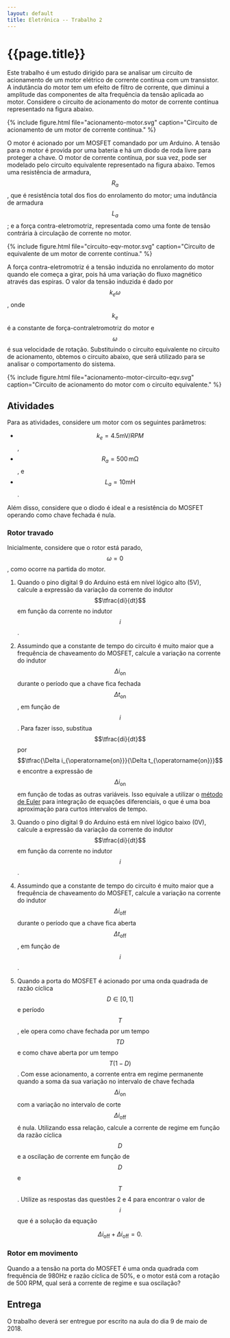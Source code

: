 ```yaml
---
layout: default
title: Eletrônica -- Trabalho 2
---
```


{{page.title}}
==============

Este trabalho é um estudo dirigido para se analisar um circuito de acionamento
de um motor elétrico de corrente contínua com um transistor. A indutância do 
motor tem um efeito de filtro de corrente, que diminui a amplitude das 
componentes de alta frequência da tensão aplicada ao motor.
Considere o circuito de acionamento do motor de corrente contínua representado 
na figura abaixo.

{%
   include figure.html
   file="acionamento-motor.svg"
   caption="Circuito de acionamento de um motor de corrente contínua."
%}

O motor é acionado por um MOSFET comandado por um Arduino. A tensão para o motor
é provida por uma bateria e há um diodo de roda livre para proteger a chave.
O motor de corrente contínua, por sua vez, pode ser modelado pelo circuito
equivalente representado na figura abaixo. Temos uma resistência de armadura,
$$R_a$$, que é resistência total dos fios do enrolamento do motor; uma
indutância de armadura $$L_a$$; e a força contra-eletromotriz, representada
como uma fonte de tensão contrária à circulação de corrente no motor.

{%
   include figure.html
   file="circuito-eqv-motor.svg"
   caption="Circuito de equivalente de um motor de corrente contínua."
%}

A força contra-eletromotriz é a tensão induzida no enrolamento do motor quando
ele começa a girar, pois há uma variação do fluxo magnético através das espiras.
O valor da tensão induzida é dado por $$k_e \omega$$, onde $$k_e$$ é a constante
de força-contraletromotriz do motor e $$\omega$$ é sua velocidade de rotação.
Substituindo o circuito equivalente no circuito de acionamento, obtemos o
circuito abaixo, que será utilizado para se analisar o comportamento do sistema.

{%
   include figure.html
   file="acionamento-motor-circuito-eqv.svg"
   caption="Circuito de acionamento do motor com o circuito equivalente."
%}

Atividades
----------

Para as atividades, considere um motor com os seguintes parâmetros:

* $$k_e = \num[output-decimal-marker={,}]{4.5}\si{\milli\volt/RPM}$$,
* $$R_a = 500\,\si{\milli\ohm}$$, e
* $$L_a = 10 \si{\milli\henry}$$.

Além disso, considere que o diodo é ideal e a resistência do MOSFET operando
como chave fechada é nula.

### Rotor travado

Inicialmente, considere que o rotor está parado, $$\omega=0$$, como ocorre
na partida do motor.

1. Quando o pino digital 9 do Arduino está em nível lógico alto (5V), calcule
   a expressão da variação da corrente do indutor $$\tfrac{di}{dt}$$ em função
   da corrente no indutor $$i$$.
2. Assumindo que a constante de tempo do circuito é muito maior que a
   frequência de chaveamento do MOSFET, calcule a variação na corrente do 
   indutor $$\Delta i_{\operatorname{on}}$$ durante o período que a chave fica
   fechada $$\Delta t_{\operatorname{on}}$$, em função de $$i$$.
   Para fazer isso, substitua $$\tfrac{di}{dt}$$ por 
   $$\tfrac{\Delta i_{\operatorname{on}}}{\Delta t_{\operatorname{on}}}$$ e 
   encontre a expressão de $$\Delta i_{\operatorname{on}}$$ em função de todas
   as outras variáveis. Isso equivale a utilizar o [método de Euler] para
   integração de equações diferenciais, o que é uma boa aproximação para
   curtos intervalos de tempo.
3. Quando o pino digital 9 do Arduino está em nível lógico baixo (0V), calcule
   a expressão da variação da corrente do indutor $$\tfrac{di}{dt}$$ em função
   da corrente no indutor $$i$$.
4. Assumindo que a constante de tempo do circuito é muito maior que a
   frequência de chaveamento do MOSFET, calcule a variação na corrente do 
   indutor $$\Delta i_{\operatorname{off}}$$ durante o período que a chave fica
   aberta $$\Delta t_{\operatorname{off}}$$, em função de $$i$$.
5. Quando a porta do MOSFET é acionado por uma onda quadrada de razão cíclica
   $$D \in [0,1]$$ e período $$T$$, ele opera como chave fechada por um 
   tempo $$TD$$ e como chave aberta por um tempo $$T(1-D)$$. Com esse 
   acionamento, a corrente entra em regime permanente quando a soma da sua
   variação no intervalo de chave fechada $$\Delta i_{\operatorname{on}}$$
   com a variação no intervalo de corte $$\Delta i_{\operatorname{off}}$$ é
   nula. Utilizando essa relação, calcule a corrente de regime em função da
   razão cíclica $$D$$ e a oscilação de corrente em função de $$D$$ e $$T$$.
   Utilize as respostas das questões 2 e 4 para encontrar o valor de $$i$$
   que é a solução da equação 
   
   $$\Delta i_{\operatorname{off}}+\Delta i_{\operatorname{off}} = 0.$$

### Rotor em movimento

Quando a a tensão na porta do MOSFET é uma onda quadrada com frequência de
980Hz e razão cíclica de 50%, e o motor está com a rotação de 500 RPM, qual
será a corrente de regime e sua oscilação?

Entrega
-------

O trabalho deverá ser entregue por escrito na aula do dia 9 de maio de 2018.

[método de Euler]: https://en.wikipedia.org/wiki/Euler_method